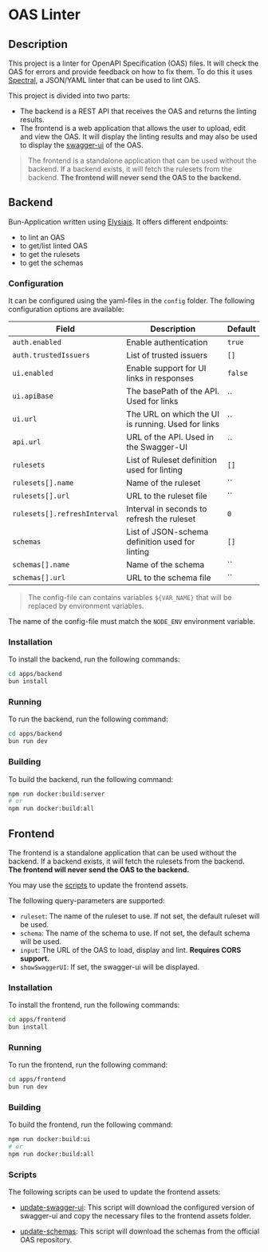 # OAS Linter

## Description

This project is a linter for OpenAPI Specification (OAS) files. It will check the OAS for errors and provide feedback on how to fix them.
To do this it uses [Spectral](https://stoplight.io/open-source/spectral/), a JSON/YAML linter that can be used to lint OAS.

This project is divided into two parts:
- The backend is a REST API that receives the OAS and returns the linting results.
- The frontend is a web application that allows the user to upload, edit and view the OAS. It will display the linting results and may also be used to display the [swagger-ui](https://swagger.io/tools/swagger-ui/) of the OAS.

> The frontend is a standalone application that can be used without the backend. If a backend exists, it will fetch the rulesets from the backend. **The frontend will never send the OAS to the backend.**

## Backend

Bun-Application written using [Elysiajs](https://elysiajs.com/). It offers different endpoints:
- to lint an OAS
- to get/list linted OAS
- to get the rulesets
- to get the schemas

### Configuration

It can be configured using the yaml-files in the `config` folder. The following configuration options are available:

| Field | Description | Default |
|-------|-------------|---------|
| `auth.enabled` | Enable authentication | `true` |
| `auth.trustedIssuers` | List of trusted issuers | `[]` |
| `ui.enabled` | Enable support for UI links in responses | `false` |
| `ui.apiBase` | The basePath of the API. Used for links | `` |
| `ui.url` | The URL on which the UI is running. Used for links | `` |
| `api.url` | URL of the API. Used in the Swagger-UI | `` |
| `rulesets` | List of Ruleset definition used for linting | `[]` |
| `rulesets[].name` | Name of the ruleset | `` |
| `rulesets[].url` | URL to the ruleset file | `` |
| `rulesets[].refreshInterval` | Interval in seconds to refresh the ruleset | `0` |
| `schemas` | List of JSON-schema definition used for linting | `[]` |
| `schemas[].name` | Name of the schema | `` |
| `schemas[].url` | URL to the schema file | `` |


> The config-file can contains variables `${VAR_NAME}` that will be replaced by environment variables.

The name of the config-file must match the `NODE_ENV` environment variable.

### Installation

To install the backend, run the following commands:

```bash
cd apps/backend
bun install
```

### Running

To run the backend, run the following command:

```bash
cd apps/backend
bun run dev
```

### Building

To build the backend, run the following command:

```bash
npm run docker:build:server
# or
npm run docker:build:all
```

## Frontend

The frontend is a standalone application that can be used without the backend. If a backend exists, it will fetch the rulesets from the backend. **The frontend will never send the OAS to the backend.**

You may use the [scripts](#scripts) to update the frontend assets.

The following query-parameters are supported:

- `ruleset`: The name of the ruleset to use. If not set, the default ruleset will be used.
- `schema`: The name of the schema to use. If not set, the default schema will be used.
- `input`: The URL of the OAS to load, display and lint. **Requires CORS support.**
- `showSwaggerUI`: If set, the swagger-ui will be displayed.

### Installation

To install the frontend, run the following commands:

```bash
cd apps/frontend
bun install
```

### Running

To run the frontend, run the following command:

```bash
cd apps/frontend
bun run dev
```

### Building

To build the frontend, run the following command:

```bash
npm run docker:build:ui
# or
npm run docker:build:all
```

### Scripts

The following scripts can be used to update the frontend assets:

- [update-swagger-ui](./apps//frontend/scripts/update-swagger-ui.js): This script will download the configured version of swagger-ui and copy the necessary files to the frontend assets folder.

- [update-schemas](./apps/frontend/scripts/update-schemas.js): This script will download the schemas from the official OAS repository.